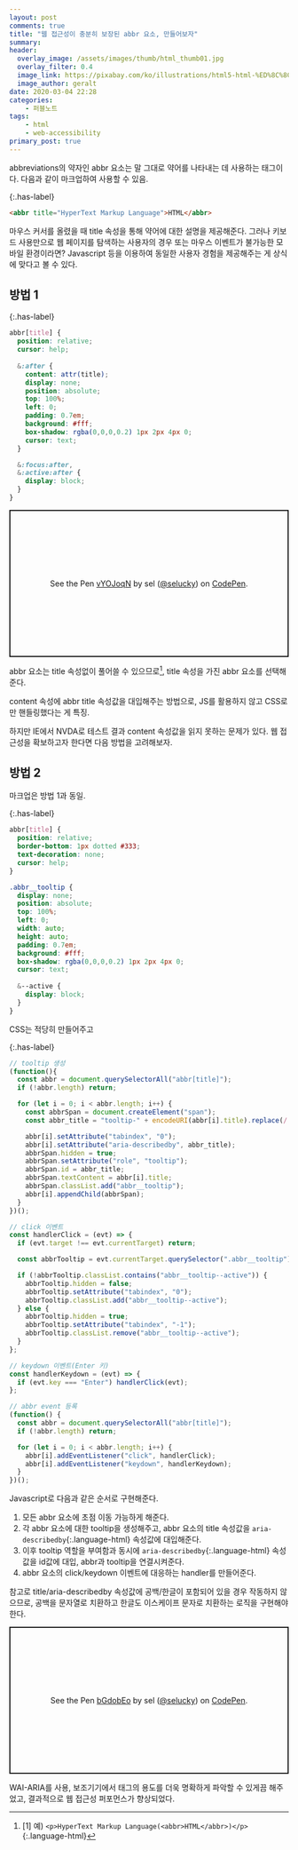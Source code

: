 ```yaml
---
layout: post
comments: true
title: "웹 접근성이 충분히 보장된 abbr 요소, 만들어보자"
summary:
header:
  overlay_image: /assets/images/thumb/html_thumb01.jpg
  overlay_filter: 0.4
  image_link: https://pixabay.com/ko/illustrations/html5-html-%ED%8C%8C%EC%9D%BC-%ED%98%95%EC%8B%9D-386614/
  image_author: geralt
date: 2020-03-04 22:28
categories:
    - 퍼블노트
tags:
    - html
    - web-accessibility
primary_post: true
---
```

abbreviations의 약자인 abbr 요소는 말 그대로 약어를 나타내는 데 사용하는 태그이다. 다음과 같이 마크업하여 사용할 수 있음.

{:.has-label}
```html
<abbr title="HyperText Markup Language">HTML</abbr>
```

마우스 커서를 올렸을 때 title 속성을 통해 약어에 대한 설명을 제공해준다. 그러나 키보드 사용만으로 웹 페이지를 탐색하는 사용자의 경우 또는 마우스 이벤트가 불가능한 모바일 환경이라면?  Javascript 등을 이용하여 동일한 사용자 경험을 제공해주는 게 상식에 맞다고 볼 수 있다.

## 방법 1

{:.has-label}
```scss
abbr[title] {
  position: relative;
  cursor: help;
  
  &:after {
    content: attr(title);
    display: none;
    position: absolute;
    top: 100%;
    left: 0;
    padding: 0.7em;
    background: #fff;
    box-shadow: rgba(0,0,0,0.2) 1px 2px 4px 0;
    cursor: text;
  }

  &:focus:after,
  &:active:after {
    display: block;
  }
}
```

<p class="codepen" data-height="265" data-theme-id="default" data-default-tab="css,result" data-user="selucky" data-slug-hash="vYOJoqN" style="height: 265px; box-sizing: border-box; display: flex; align-items: center; justify-content: center; border: 2px solid; margin: 1em 0; padding: 1em;" data-pen-title="vYOJoqN">
  <span>See the Pen <a href="https://codepen.io/selucky/pen/vYOJoqN">
  vYOJoqN</a> by sel (<a href="https://codepen.io/selucky">@selucky</a>)
  on <a href="https://codepen.io">CodePen</a>.</span>
</p>
<script async src="https://static.codepen.io/assets/embed/ei.js"></script>

abbr 요소는 title 속성없이 풀어쓸 수 있으므로[^1], title 속성을 가진 abbr 요소를 선택해준다.

content 속성에 abbr title 속성값을 대입해주는 방법으로, JS를 활용하지 않고 CSS로만 핸들링했다는 게 특징.

하지만 IE에서 NVDA로 테스트 결과 content 속성값을 읽지 못하는 문제가 있다. 웹 접근성을 확보하고자 한다면 다음 방법을 고려해보자.

## 방법 2

마크업은 방법 1과 동일.

{:.has-label}
```scss
abbr[title] {
  position: relative;
  border-bottom: 1px dotted #333;
  text-decoration: none;
  cursor: help;
}

.abbr__tooltip {
  display: none;
  position: absolute;
  top: 100%;
  left: 0;
  width: auto;
  height: auto;
  padding: 0.7em;
  background: #fff;
  box-shadow: rgba(0,0,0,0.2) 1px 2px 4px 0;
  cursor: text;
  
  &--active {
    display: block;
  }
}
```
CSS는 적당히 만들어주고

{:.has-label}
```javascript
// tooltip 생성
(function(){
  const abbr = document.querySelectorAll("abbr[title]");
  if (!abbr.length) return;

  for (let i = 0; i < abbr.length; i++) {
    const abbrSpan = document.createElement("span");
    const abbr_title = "tooltip-" + encodeURI(abbr[i].title).replace(/  |%/g, "1");

    abbr[i].setAttribute("tabindex", "0");
    abbr[i].setAttribute("aria-describedby", abbr_title);
    abbrSpan.hidden = true;
    abbrSpan.setAttribute("role", "tooltip");
    abbrSpan.id = abbr_title;
    abbrSpan.textContent = abbr[i].title;
    abbrSpan.classList.add("abbr__tooltip");
    abbr[i].appendChild(abbrSpan);
  }
})();

// click 이벤트
const handlerClick = (evt) => {
  if (evt.target !== evt.currentTarget) return;

  const abbrTooltip = evt.currentTarget.querySelector(".abbr__tooltip");

  if (!abbrTooltip.classList.contains("abbr__tooltip--active")) {
    abbrTooltip.hidden = false;
    abbrTooltip.setAttribute("tabindex", "0");
    abbrTooltip.classList.add("abbr__tooltip--active");
  } else {
    abbrTooltip.hidden = true;
    abbrTooltip.setAttribute("tabindex", "-1");
    abbrTooltip.classList.remove("abbr__tooltip--active");
  }
};

// keydown 이벤트(Enter 키)
const handlerKeydown = (evt) => {
  if (evt.key === "Enter") handlerClick(evt);
};

// abbr event 등록
(function() {
  const abbr = document.querySelectorAll("abbr[title]");
  if (!abbr.length) return;

  for (let i = 0; i < abbr.length; i++) {
    abbr[i].addEventListener("click", handlerClick);
    abbr[i].addEventListener("keydown", handlerKeydown);
  }
})();
```
Javascript로 다음과 같은 순서로 구현해준다.

1. 모든 abbr 요소에 초점 이동 가능하게 해준다.
2. 각 abbr 요소에 대한 tooltip을 생성해주고, abbr 요소의 title 속성값을 ```aria-describedby```{:.language-html} 속성값에 대입해준다.
3. 이후 tooltip 역할을 부여함과 동시에 ```aria-describedby```{:.language-html} 속성값을 id값에 대입, abbr과 tooltip을 연결시켜준다.
4. abbr 요소의 click/keydown 이벤트에 대응하는 handler를 만들어준다.

참고로 title/aria-describedby 속성값에 공백/한글이 포함되어 있을 경우 작동하지 않으므로, 공백을 문자열로 치환하고 한글도 이스케이프 문자로 치환하는 로직을 구현해야 한다.

<p class="codepen" data-height="265" data-theme-id="default" data-default-tab="js,result" data-user="selucky" data-slug-hash="bGdobEo" style="height: 265px; box-sizing: border-box; display: flex; align-items: center; justify-content: center; border: 2px solid; margin: 1em 0; padding: 1em;" data-pen-title="bGdobEo">
  <span>See the Pen <a href="https://codepen.io/selucky/pen/bGdobEo">
  bGdobEo</a> by sel (<a href="https://codepen.io/selucky">@selucky</a>)
  on <a href="https://codepen.io">CodePen</a>.</span>
</p>
<script async src="https://static.codepen.io/assets/embed/ei.js"></script>

WAI-ARIA를 사용, 보조기기에서 태그의 용도를 더욱 명확하게 파악할 수 있게끔 해주었고, 결과적으로 웹 접근성 퍼포먼스가 향상되었다.

[^1]: [1] 예) ```<p>HyperText Markup Language(<abbr>HTML</abbr>)</p>```{:.language-html}